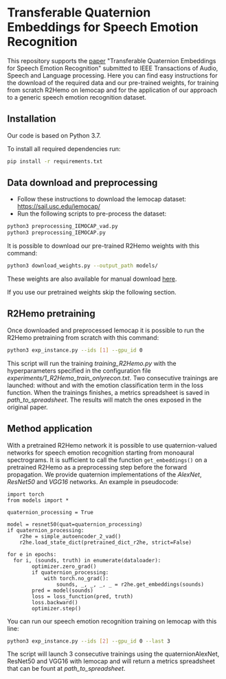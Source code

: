 # Transferable Quaternion Embeddings for Speech Emotion Recognition
This repository supports the [paper](arxiv_link) "Transferable Quaternion Embeddings for Speech Emotion Recognition" submitted to IEEE Transactions of Audio, Speech and Language processing. Here you can find easy instructions for the download of the required data  and our pre-trained weights, for training from scratch R2Hemo on Iemocap and for the application of our approach to a generic speech emotion recognition dataset.


## Installation
Our code is based on Python 3.7.

To install all required dependencies run:
```bash
pip install -r requirements.txt
```


## Data download and preprocessing
* Follow these instructions to download the Iemocap dataset: https://sail.usc.edu/iemocap/
* Run the following scripts to pre-process the dataset:
```bash
python3 preprocessing_IEMOCAP_vad.py
python3 preprocessing_IEMOCAP.py
```

It is possible to download our pre-trained R2Hemo weights with this command:
```bash
python3 download_weights.py --output_path models/
```
These weights are also available for manual download [here](https://drive.google.com/file/d/1vCX0KHW44Q9plKTdkgyKZRcyjfgVA7jX/view?usp=sharing).

If you use our pretrained weights skip the following section.


## R2Hemo pretraining
Once downloaded and preprocessed Iemocap it is possible to run the R2Hemo pretraining from scratch with this command:
```bash
python3 exp_instance.py --ids [1] --gpu_id 0
```
This script will run the training *training_R2Hemo.py* with the hyperparameters specified in the configuration file *experiments/1_R2Hemo_train_onlyrecon.txt*.
Two consecutive trainings are launched: without and with the emotion classification term in the loss function. When the trainings finishes, a metrics spreadsheet is saved in *path_to_spreadsheet*. The results will match the ones exposed in the original paper.


## Method application
With a pretrained R2Hemo network it is possible to use quaternion-valued networks for speech emotion recognition starting from monoaural spectrograms. It is sufficient to call the function ```get_embeddings()``` on a pretrained R2Hemo as a preprocessing step before the forward propagation. We provide quaternion implementations of the *AlexNet*, *ResNet50* and *VGG16* networks.
An example in pseudocode:
```python3
import torch
from models import *

quaternion_processing = True

model = resnet50(quat=quaternion_processing)
if quaternion_processing:
    r2he = simple_autoencoder_2_vad()
    r2he.load_state_dict(pretrained_dict_r2he, strict=False)

for e in epochs:
  for i, (sounds, truth) in enumerate(dataloader):
        optimizer.zero_grad()
        if quaternion_processing:
            with torch.no_grad():
                sounds, _, _, _, _ = r2he.get_embeddings(sounds)
        pred = model(sounds)
        loss = loss_function(pred, truth)
        loss.backward()
        optimizer.step()
```

You can run our speech emotion recognition training on Iemocap with this line:
```bash
python3 exp_instance.py --ids [2] --gpu_id 0 --last 3
```
The script will launch 3 consecutive trainings using the quaternionAlexNet, ResNet50 and VGG16 with Iemocap and will return a metrics spreadsheet that can be fount at *path_to_spreadsheet*.
